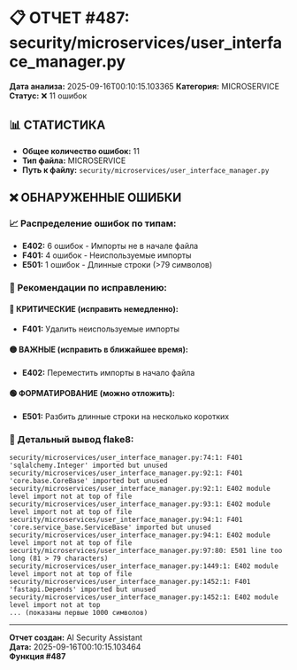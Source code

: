 # 📋 ОТЧЕТ #487: security/microservices/user_interface_manager.py

**Дата анализа:** 2025-09-16T00:10:15.103365
**Категория:** MICROSERVICE
**Статус:** ❌ 11 ошибок

## 📊 СТАТИСТИКА

- **Общее количество ошибок:** 11
- **Тип файла:** MICROSERVICE
- **Путь к файлу:** `security/microservices/user_interface_manager.py`

## ❌ ОБНАРУЖЕННЫЕ ОШИБКИ

### 📈 Распределение ошибок по типам:

- **E402:** 6 ошибок - Импорты не в начале файла
- **F401:** 4 ошибок - Неиспользуемые импорты
- **E501:** 1 ошибок - Длинные строки (>79 символов)

### 🎯 Рекомендации по исправлению:

#### 🔴 КРИТИЧЕСКИЕ (исправить немедленно):
- **F401:** Удалить неиспользуемые импорты

#### 🟡 ВАЖНЫЕ (исправить в ближайшее время):
- **E402:** Переместить импорты в начало файла

#### 🟢 ФОРМАТИРОВАНИЕ (можно отложить):
- **E501:** Разбить длинные строки на несколько коротких

### 📝 Детальный вывод flake8:

```
security/microservices/user_interface_manager.py:74:1: F401 'sqlalchemy.Integer' imported but unused
security/microservices/user_interface_manager.py:92:1: F401 'core.base.CoreBase' imported but unused
security/microservices/user_interface_manager.py:92:1: E402 module level import not at top of file
security/microservices/user_interface_manager.py:93:1: E402 module level import not at top of file
security/microservices/user_interface_manager.py:94:1: F401 'core.service_base.ServiceBase' imported but unused
security/microservices/user_interface_manager.py:94:1: E402 module level import not at top of file
security/microservices/user_interface_manager.py:97:80: E501 line too long (81 > 79 characters)
security/microservices/user_interface_manager.py:1449:1: E402 module level import not at top of file
security/microservices/user_interface_manager.py:1452:1: F401 'fastapi.Depends' imported but unused
security/microservices/user_interface_manager.py:1452:1: E402 module level import not at top
... (показаны первые 1000 символов)
```

---
**Отчет создан:** AI Security Assistant  
**Дата:** 2025-09-16T00:10:15.103464  
**Функция #487**

